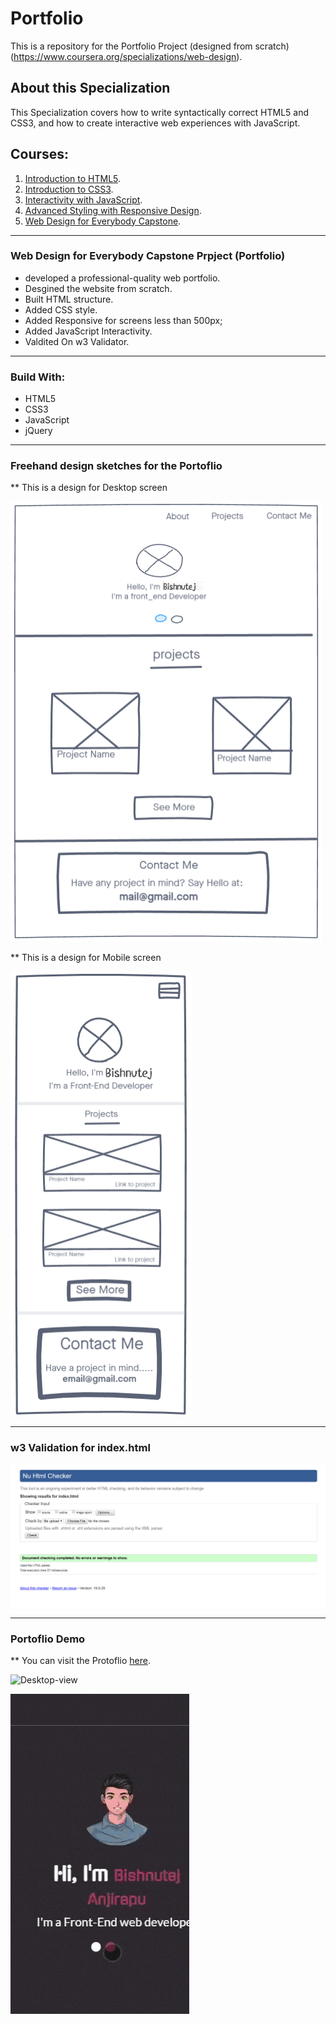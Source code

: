 # Portfolio
This is a repository for the Portfolio Project (designed from scratch) (https://www.coursera.org/specializations/web-design).

## About this Specialization
This Specialization covers how to write syntactically correct HTML5 and CSS3, and how to create interactive web experiences with JavaScript.

## Courses: 
1. [Introduction to HTML5](https://www.coursera.org/learn/html?specialization=web-design).
2. [Introduction to CSS3](https://www.coursera.org/learn/introcss?specialization=web-design).
3. [Interactivity with JavaScript](https://www.coursera.org/learn/javascript?specialization=web-design).
4. [Advanced Styling with Responsive Design](https://www.coursera.org/learn/responsivedesign?specialization=web-design).
5. [Web Design for Everybody Capstone](https://www.coursera.org/learn/web-design-project).

---

### Web Design for Everybody Capstone Prpject (Portfolio)
* developed a professional-quality web portfolio.
* Desgined the website from scratch.
* Built HTML structure.
* Added CSS style.
* Added Responsive for screens less than 500px;
* Added JavaScript Interactivity.
* Valdited On w3 Validator.

---

### Build With: 
* HTML5
* CSS3
* JavaScript
* jQuery

---

### Freehand design sketches for the Portoflio

** This is a design for Desktop screen

![Desktop-design](https://github.com/Bishnutej/Portfolio/blob/816da4a47e179c48d3d5b2d1686bd19c5e6994b2/Designs/Desktop%20view.png)


** This is a design for Mobile screen


![Mobile-view](https://github.com/Bishnutej/Portfolio/blob/816da4a47e179c48d3d5b2d1686bd19c5e6994b2/Designs/mobile%20view.png)

---

### w3 Validation for index.html
![w3validator](https://github.com/Bishnutej/Portfolio/blob/816da4a47e179c48d3d5b2d1686bd19c5e6994b2/Validations/w3-validator.png)

---

### Portoflio Demo

** You can visit the Protoflio [here](https://bishnutej.github.io/Portfolio/).


![Desktop-view](https://github.com/Bishnutej/Portfolio/blob/816da4a47e179c48d3d5b2d1686bd19c5e6994b2/ScreenShots/disktop-view.gif)


![Mobile-view](https://github.com/Bishnutej/Portfolio/blob/816da4a47e179c48d3d5b2d1686bd19c5e6994b2/ScreenShots/mobile-view.gif)



